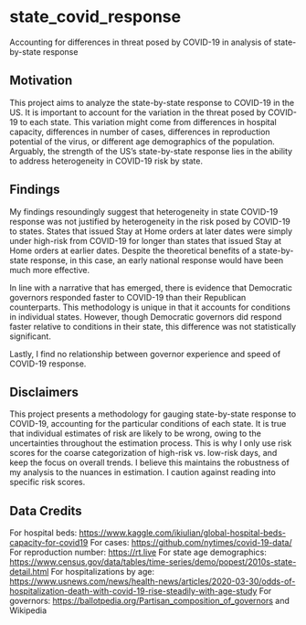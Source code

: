 # state_covid_response
Accounting for differences in threat posed by COVID-19 in analysis of state-by-state response

## Motivation

This project aims to analyze the state-by-state response to COVID-19 in the US.
It is important to account for the variation in the threat posed by COVID-19 to each state. This variation might come from differences in hospital capacity, differences in number of cases, differences in reproduction potential of the virus, or different age demographics of the population. Arguably, the strength of the US’s state-by-state response lies in the ability to address heterogeneity in COVID-19 risk by state.

## Findings

My findings resoundingly suggest that heterogeneity in state COVID-19 response was not justified by heterogeneity in the risk posed by COVID-19 to states. States that issued Stay at Home orders at later dates were simply under high-risk from COVID-19 for longer than states that issued Stay at Home orders at earlier dates. Despite the theoretical benefits of a state-by-state response, in this case, an early national response would have been much more effective. 

In line with a narrative that has emerged, there is evidence that Democratic governors responded faster to COVID-19 than their Republican counterparts. This methodology is unique in that it accounts for conditions in individual states. However, though Democratic governors did respond faster relative to conditions in their state, this difference was not statistically significant. 

Lastly, I find no relationship between governor experience and speed of COVID-19 response.

## Disclaimers

This project presents a methodology for gauging state-by-state response to COVID-19, accounting for the particular conditions of each state. It is true that individual estimates of risk are likely to be wrong, owing to the uncertainties throughout the estimation process. This is why I only use risk scores for the coarse categorization of high-risk vs. low-risk days, and keep the focus on overall trends. I believe this maintains the robustness of my analysis to the nuances in estimation. I caution against reading into specific risk scores.

## Data Credits

For hospital beds: https://www.kaggle.com/ikiulian/global-hospital-beds-capacity-for-covid19
For cases: https://github.com/nytimes/covid-19-data/
For reproduction number: https://rt.live 
For state age demographics: https://www.census.gov/data/tables/time-series/demo/popest/2010s-state-detail.html
For hospitalizations by age: https://www.usnews.com/news/health-news/articles/2020-03-30/odds-of-hospitalization-death-with-covid-19-rise-steadily-with-age-study
For governors: https://ballotpedia.org/Partisan_composition_of_governors and Wikipedia
